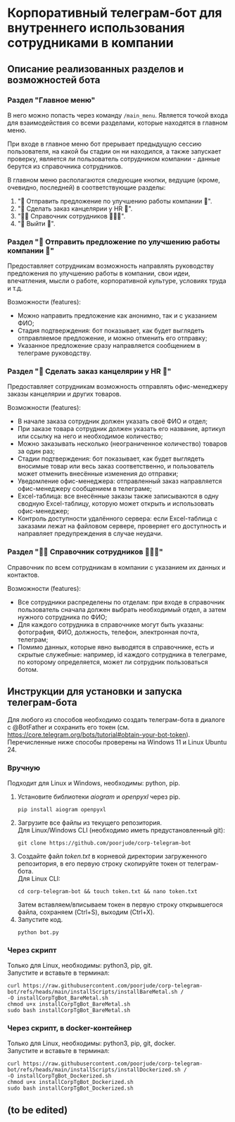 # Корпоративный телеграм-бот для внутреннего использования сотрудниками в компании

## Описание реализованных разделов и возможностей бота

### Раздел "Главное меню"
В него можно попасть через команду `/main_menu`. Является точкой входа для взаимодействия со всеми разделами, которые находятся в главном меню. 

При входе в главное меню бот прерывает предыдущую сессию пользователя, на какой бы стадии он ни находился, а также запускает проверку, является ли пользователь сотрудником компании - данные берутся из справочника сотрудников.

В главном меню располагаются следующие кнопки, ведущие (кроме, очевидно, последней) в соответствующие разделы:
1. "📩 Отправить предложение по улучшению работы компании 📩".
2. "📝 Сделать заказ канцелярии у HR 📝".
3. "👨🏻 Справочник сотрудников 👩🏼‍🦱".
4. "🚪 Выйти 🚪".

### Раздел "📩 Отправить предложение по улучшению работы компании 📩"
Предоставляет сотрудникам возможность направлять руководству предложения по улучшению работы в компании, свои идеи, впечатления, мысли о работе, корпоративной культуре, условиях труда и т.д.

Возможности (features):
- Можно направить предложение как анонимно, так и с указанием ФИО;
- Стадия подтверждения: бот показывает, как будет выглядеть отправляемое предложение, и можно отменить его отправку;
- Указанное предложение сразу направляется сообщением в телеграме руководству.

### Раздел "📝 Сделать заказ канцелярии у HR 📝"
Предоставляет сотрудникам возможность отправлять офис-менеджеру заказы канцелярии и других товаров.

Возможности (features):
- В начале заказа сотрудник должен указать своё ФИО и отдел;
- При заказе товара сотрудник должен указать его название, артикул или ссылку на него и необходимое количество;
- Можно заказывать несколько (неограниченное количество) товаров за один раз;
- Стадии подтверждения: бот показывает, как будет выглядеть вносимые товар или весь заказ соответственно, и пользователь может отменить внесённые изменения до отправки;
- Уведомление офис-менеджера: отправленный заказ направляется офис-менеджеру сообщением в телеграме;
- Excel-таблица: все внесённые заказы также записываются в одну сводную Excel-таблицу, которую может открыть и использовать офис-менеджер;
- Контроль доступности удалённого сервера: если Excel-таблица с заказами лежат на файловом сервере, проверяет его доступность и направляет предупреждения в случае неудачи.

### Раздел "👨🏻 Справочник сотрудников 👩🏼‍🦱"
Справочник по всем сотрудникам в компании с указанием их данных и контактов.

Возможности (features):
- Все сотрудники распределены по отделам: при входе в справочник пользователь сначала должен выбрать необходимый отдел, а затем нужного сотрудника по ФИО;
- Для каждого сотрудника в справочнике могут быть указаны: фотография, ФИО, должность, телефон, электронная почта, телеграм;
- Помимо данных, которые явно выводятся в справочнике, есть и скрытые служебные: например, id каждого сотрудника в телеграме, по которому определяется, может ли сотрудник пользоваться ботом.

## Инструкции для установки и запуска телеграм-бота

Для любого из способов необходимо создать телеграм-бота в диалоге с @BotFather и сохранить его токен (см. https://core.telegram.org/bots/tutorial#obtain-your-bot-token).\
Перечисленные ниже способы проверены на Windows 11 и Linux Ubuntu 24.

### Вручную

Подходит для Linux и Windows, необходимы: python, pip.

1. Установите библиотеки *aiogram* и *openpyxl* через pip.
   ```
   pip install aiogram openpyxl
   ```
2. Загрузите все файлы из текущего репозитория.\
   Для Linux/Windows CLI (необходимо иметь предустановленный git):
   ```
   git clone https://github.com/poorjude/corp-telegram-bot
   ```
3. Создайте файл *token.txt* в корневой директории загруженного репозитория, в его первую строку скопируйте токен от телеграм-бота.\
   Для Linux CLI:
   ```
   cd corp-telegram-bot && touch token.txt && nano token.txt
   ```
   Затем вставляем/вписываем токен в первую строку открывшегося файла, сохраняем (Ctrl+S), выходим (Ctrl+X).
4. Запустите код.
   ```
   python bot.py
   ```

### Через скрипт

Только для Linux, необходимы: python3, pip, git.\
Запустите и вставьте в терминал:
```
curl https://raw.githubusercontent.com/poorjude/corp-telegram-bot/refs/heads/main/installScripts/installBareMetal.sh /
-O installCorpTgBot_BareMetal.sh
chmod u+x installCorpTgBot_BareMetal.sh
sudo bash installCorpTgBot_BareMetal.sh
```

### Через скрипт, в docker-контейнер
Только для Linux, необходимы: python3, pip, git, docker.\
Запустите и вставьте в терминал:
```
curl https://raw.githubusercontent.com/poorjude/corp-telegram-bot/refs/heads/main/installScripts/installDockerized.sh /
-O installCorpTgBot_Dockerized.sh
chmod u+x installCorpTgBot_Dockerized.sh
sudo bash installCorpTgBot_Dockerized.sh
```

## (to be edited)
